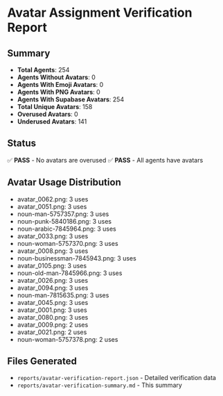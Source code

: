 # Avatar Assignment Verification Report

## Summary
- **Total Agents**: 254
- **Agents Without Avatars**: 0
- **Agents With Emoji Avatars**: 0
- **Agents With PNG Avatars**: 0
- **Agents With Supabase Avatars**: 254
- **Total Unique Avatars**: 158
- **Overused Avatars**: 0
- **Underused Avatars**: 141

## Status
✅ **PASS** - No avatars are overused
✅ **PASS** - All agents have avatars

## Avatar Usage Distribution
- avatar_0062.png: 3 uses
- avatar_0051.png: 3 uses
- noun-man-5757357.png: 3 uses
- noun-punk-5840186.png: 3 uses
- noun-arabic-7845964.png: 3 uses
- avatar_0033.png: 3 uses
- noun-woman-5757370.png: 3 uses
- avatar_0008.png: 3 uses
- noun-businessman-7845943.png: 3 uses
- avatar_0105.png: 3 uses
- noun-old-man-7845966.png: 3 uses
- avatar_0026.png: 3 uses
- avatar_0094.png: 3 uses
- noun-man-7815635.png: 3 uses
- avatar_0045.png: 3 uses
- avatar_0001.png: 3 uses
- avatar_0080.png: 3 uses
- avatar_0009.png: 2 uses
- avatar_0021.png: 2 uses
- noun-woman-5757378.png: 2 uses

## Files Generated
- `reports/avatar-verification-report.json` - Detailed verification data
- `reports/avatar-verification-summary.md` - This summary
